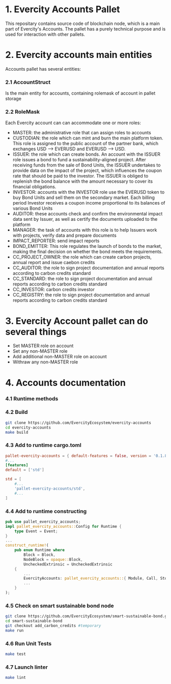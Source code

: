 # 1. Evercity Accounts Pallet

This repositary contains source code of blockchain node, which is a main part of Evercity's Accounts. The pallet has a purely technical purpose and is used for interaction with other pallets.

# 2. Evercity accounts main entities

Accounts pallet has several entities: 

### 2.1 AccountStruct 

Is the main entity for accounts, containing rolemask of account in pallet storage

### 2.2 RoleMask 

Each Evercity account can can accommodate one or more roles:

- MASTER: the administrative role that can assign roles to accounts
- CUSTODIAN:  the role which can mint and burn the main platform token. This role is assigned to the public account of the partner bank, which exchanges USD --> EVERUSD and EVERUSD --> USD.
- ISSUER: the role which can create bonds. An account with the ISSUER role issues a bond to fund a sustainability-aligned project. After receiving funds from the sale of Bond Units, the ISSUER undertakes to provide data on the impact of the project, which influences the coupon rate that should be paid to the investor. The ISSUER is obliged to replenish the bond balance with the amount necessary to cover its financial obligations.
- INVESTOR: accounts with the INVESTOR role use the EVERUSD token to buy Bond Units and sell them on the secondary market. Each billing period Investor receives a coupon income proportional to its balances of various Bond Units
- AUDITOR: these accounts check and confirm the environmental impact data sent by Issuer, as well as certify the documents uploaded to the platform
- MANAGER: the task of accounts with this role is to help Issuers work with projects, verify data and prepare documents
- IMPACT_REPORTER: send impact reports
- BOND_EMITTER: This role regulates the launch of bonds to the market, making the final decision on whether the bond meets the requirements.
- CC_PROJECT_OWNER: the role which can create carbon projects, annual report and issue caebon credits
- CC_AUDITOR: the role to sign project documentation and annual reports according to carbon credits standard
- CC_STANDARD: the role to sign project documentation and annual reports according to carbon credits standard
- CC_INVESTOR: carbon credits investor
- CC_REGISTRY: the role to sign project documentation and annual reports according to carbon credits standard

# 3. Evercity Account pallet can do several things

- Set MASTER role on account
- Set any non-MASTER role
- Add additional non-MASTER role on account
- Withraw any non-MASTER role

# 4. Accounts documentation

### 4.1 Runtime methods

<!-- Methods of pallet-evercity are described in Rust documentation [here](http://51.15.47.43/doc/pallet_evercity/) [TEMP] -->

### 4.2 Build

```bash
git clone https://github.com/EvercityEcosystem/evercity-accounts
cd evercity-accounts
make build
```
### 4.3 Add to runtime cargo.toml

```toml
pallet-evercity-accounts = { default-features = false, version = '0.1.8', git = 'https://github.com/EvercityEcosystem/evercity-accounts' }
#...
[features]
default = ['std']

std = [
    #...
    'pallet-evercity-accounts/std',
    #...
]
```

### 4.4 Add to runtime constructing

```rust
pub use pallet_evercity_accounts;
impl pallet_evercity_accounts::Config for Runtime {
    type Event = Event;
}
...
construct_runtime!(
    pub enum Runtime where
        Block = Block,
        NodeBlock = opaque::Block,
        UncheckedExtrinsic = UncheckedExtrinsic
    {
        ...
        EvercityAccounts: pallet_evercity_accounts::{ Module, Call, Storage, Config<T>, Event<T>},
        ...
    }
);
```

### 4.5 Check on smart sustainable bond node

```bash
git clone https://github.com/EvercityEcosystem/smart-sustainable-bond.git
cd smart-sustainable-bond
git checkout add_carbon_credits #temporary
make run
```

### 4.6 Run Unit Tests

```bash
make test
```

### 4.7 Launch linter

```bash
make lint
```
